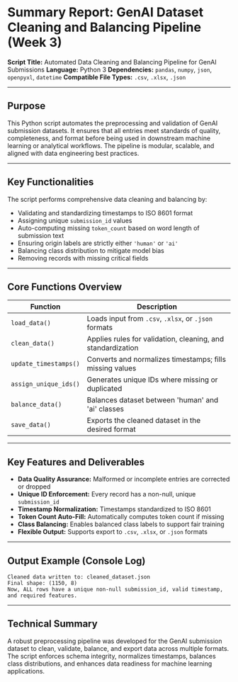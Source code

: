 #  Summary Report: GenAI Dataset Cleaning and Balancing Pipeline (Week 3)

**Script Title:** Automated Data Cleaning and Balancing Pipeline for GenAI Submissions
**Language:** Python 3
**Dependencies:** `pandas`, `numpy`, `json`, `openpyxl`, `datetime`
**Compatible File Types:** `.csv`, `.xlsx`, `.json`

---

##  Purpose

This Python script automates the preprocessing and validation of GenAI submission datasets. It ensures that all entries meet standards of quality, completeness, and format before being used in downstream machine learning or analytical workflows. The pipeline is modular, scalable, and aligned with data engineering best practices.

---

##  Key Functionalities

The script performs comprehensive data cleaning and balancing by:

*  Validating and standardizing timestamps to ISO 8601 format
*  Assigning unique `submission_id` values
*  Auto-computing missing `token_count` based on word length of submission text
*  Ensuring origin labels are strictly either `'human'` or `'ai'`
*  Balancing class distribution to mitigate model bias
*  Removing records with missing critical fields

---

##  Core Functions Overview

| Function              | Description                                                 |
| --------------------- | ----------------------------------------------------------- |
| `load_data()`         | Loads input from `.csv`, `.xlsx`, or `.json` formats        |
| `clean_data()`        | Applies rules for validation, cleaning, and standardization |
| `update_timestamps()` | Converts and normalizes timestamps; fills missing values    |
| `assign_unique_ids()` | Generates unique IDs where missing or duplicated            |
| `balance_data()`      | Balances dataset between 'human' and 'ai' classes           |
| `save_data()`         | Exports the cleaned dataset in the desired format           |

---

##  Key Features and Deliverables

* **Data Quality Assurance:** Malformed or incomplete entries are corrected or dropped
* **Unique ID Enforcement:** Every record has a non-null, unique `submission_id`
* **Timestamp Normalization:** Timestamps standardized to ISO 8601
* **Token Count Auto-Fill:** Automatically computes token count if missing
* **Class Balancing:** Enables balanced class labels to support fair training
* **Flexible Output:** Supports export to `.csv`, `.xlsx`, or `.json` formats

---

##  Output Example (Console Log)

```
Cleaned data written to: cleaned_dataset.json  
Final shape: (1150, 8)  
Now, ALL rows have a unique non-null submission_id, valid timestamp, and required features.
```

---

##  Technical Summary

A robust preprocessing pipeline was developed for the GenAI submission dataset to clean, validate, balance, and export data across multiple formats. The script enforces schema integrity, normalizes timestamps, balances class distributions, and enhances data readiness for machine learning applications.

